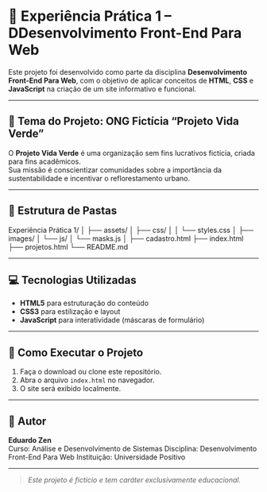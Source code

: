 # 🌿 Experiência Prática 1 – DDesenvolvimento Front-End Para Web

Este projeto foi desenvolvido como parte da disciplina **Desenvolvimento Front-End Para Web**, com o objetivo de aplicar conceitos de **HTML**, **CSS** e **JavaScript** na criação de um site informativo e funcional.

---

## 🏢 Tema do Projeto: ONG Fictícia “Projeto Vida Verde”

O **Projeto Vida Verde** é uma organização sem fins lucrativos fictícia, criada para fins acadêmicos.  
Sua missão é conscientizar comunidades sobre a importância da sustentabilidade e incentivar o reflorestamento urbano.

---

## 🧩 Estrutura de Pastas

Experiência Prática 1/
│
├── assets/
│ ├── css/
│ │ └── styles.css
│ ├── images/
│ └── js/
│ └── masks.js
│
├── cadastro.html
├── index.html
├── projetos.html
└── README.md

---

## 💻 Tecnologias Utilizadas

- **HTML5** para estruturação do conteúdo  
- **CSS3** para estilização e layout  
- **JavaScript** para interatividade (máscaras de formulário)

---

## 🚀 Como Executar o Projeto

1. Faça o download ou clone este repositório.
2. Abra o arquivo `index.html` no navegador.
3. O site será exibido localmente.

---

## 🧠 Autor

**Eduardo Zen**  
Curso: Análise e Desenvolvimento de Sistemas
Disciplina: Desenvolvimento Front-End Para Web
Instituição: Universidade Positivo

---

> *Este projeto é fictício e tem caráter exclusivamente educacional.*